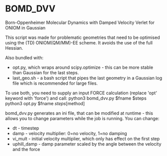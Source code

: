 # BOMD_DVV
Born-Oppenheimer Molecular Dynamics with Damped Velocity Verlet for ONIOM in Gaussian

This script was made for problematic geometries that need to be optimised using the (TD) ONIOM(QM/MM)-EE scheme.
It avoids the use of the full Hessian.

Also bundled with:
* opt.py, which wraps around scipy.optimize - this can be more stable than Gaussian for the last steps.
* last_geo.sh - a bash script that pipes the last geometry in a Gaussian log file which is recommended for large files.

To use both, you need to supply an input FORCE calculation (replace 'opt' keyword with 'force') and call:
python3 bomd_dvv.py $fname $steps
python3 opt.py $fname $steps [$method]

bomd_dvv.py generates an ini file, that can be modified at runtime - this allows you to change parameters while the job is running. You can change:
* dt - timestep
* damp - velocity multiplier: 0=no velocity, 1=no damping
* vi_mult - initial velocity multiplier, which only has effect on the first step
* uphill_damp - damp parameter scaled by the angle between the velocity and the force

